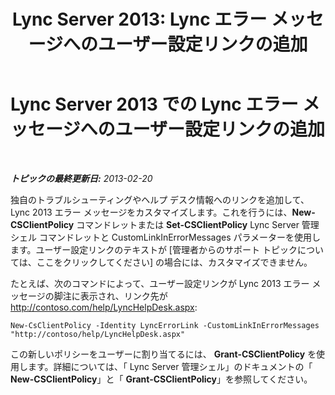 ﻿---
title: 'Lync Server 2013: Lync エラー メッセージへのユーザー設定リンクの追加'
TOCTitle: Lync エラー メッセージへのユーザー設定リンクの追加
ms:assetid: de756088-fcc3-4e47-bde8-4fa4cc852fd1
ms:mtpsurl: https://technet.microsoft.com/ja-jp/library/Gg398979(v=OCS.15)
ms:contentKeyID: 52056720
ms.date: 05/19/2016
mtps_version: v=OCS.15
ms.translationtype: HT
---

# Lync Server 2013 での Lync エラー メッセージへのユーザー設定リンクの追加

 

_**トピックの最終更新日:** 2013-02-20_

独自のトラブルシューティングやヘルプ デスク情報へのリンクを追加して、Lync 2013 エラー メッセージをカスタマイズします。これを行うには、**New-CSClientPolicy** コマンドレットまたは **Set-CSClientPolicy** Lync Server 管理シェル コマンドレットと CustomLinkInErrorMessages パラメーターを使用します。ユーザー設定リンクのテキストが \[管理者からのサポート トピックについては、ここをクリックしてください\] の場合には、カスタマイズできません。

たとえば、次のコマンドによって、ユーザー設定リンクが Lync 2013 エラー メッセージの脚注に表示され、リンク先が http://contoso.com/help/LyncHelpDesk.aspx:

    New-CsClientPolicy -Identity LyncErrorLink -CustomLinkInErrorMessages "http://contoso/help/LyncHelpDesk.aspx"

この新しいポリシーをユーザーに割り当てるには、 **Grant-CSClientPolicy** を使用します。詳細については、「 Lync Server 管理シェル」のドキュメントの「 **New-CSClientPolicy**」と「 **Grant-CSClientPolicy**」を参照してください。


